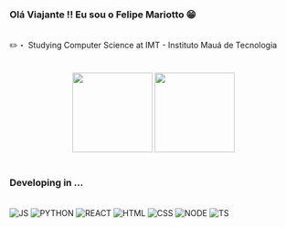 ### Olá Viajante !! Eu sou o Felipe Mariotto 😁
<br>
✏️・ Studying Computer Science at IMT - Instituto Mauá de Tecnologia
<br>
<br>
<br>
<div align="center">
        <img height="140em" src="https://github-readme-stats.vercel.app/api?username=mariottinrs&show_icons=true&theme=radical&include_all_commits=true&acount_private=false">
        <img height="140em" src="https://github-readme-stats.vercel.app/api/top-langs/?username=mariottinrs&layout=compact&langs_count=16&theme=radical">
    </div>
<br>

### Developing in …
<br>

<div style="display: inline_block">
  <img src="https://img.shields.io/badge/JavaScript-F7DF1E?style=for-the-badge&logo=javascript&logoColor=white" alt="JS" align="center">
  <img src="https://img.shields.io/badge/Python-14354C?style=for-the-badge&logo=python&logoColor=white" alt="PYTHON" align="center">
  <img src="https://img.shields.io/badge/React-20232A?style=for-the-badge&logo=react&logoColor=61DAFB" alt="REACT" align="center">
  <img src="https://img.shields.io/badge/HTML5-E34F26?style=for-the-badge&logo=html5&logoColor=white" alt="HTML" align="center">
  <img src="https://img.shields.io/badge/CSS3-1572B6?style=for-the-badge&logo=css3&logoColor=white" alt="CSS" align="center">
  <img src="https://img.shields.io/badge/Node.js-43853D?style=for-the-badge&logo=node.js&logoColor=white" alt="NODE" align="center">
  <img src="https://img.shields.io/badge/TypeScript-007ACC?style=for-the-badge&logo=typescript&logoColor=white" alt="TS" align="center">
</div>





